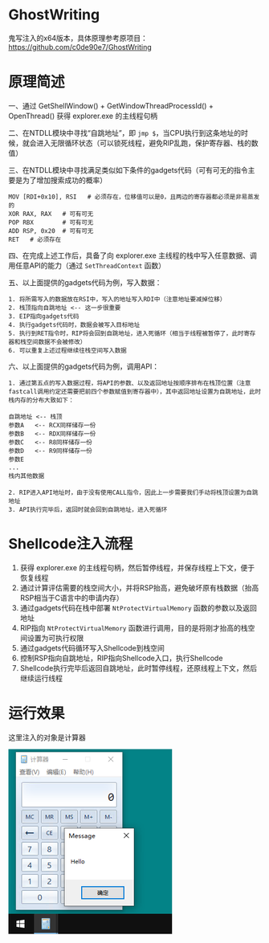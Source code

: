 # GhostWriting

鬼写注入的x64版本，具体原理参考原项目：https://github.com/c0de90e7/GhostWriting

# 原理简述

一、通过 GetShellWindow() + GetWindowThreadProcessId() + OpenThread() 获得 explorer.exe 的主线程句柄

二、在NTDLL模块中寻找“自跳地址”，即 `jmp $`，当CPU执行到这条地址的时候，就会进入无限循环状态（可以锁死线程，避免RIP乱跑，保护寄存器、栈的数值）

三、在NTDLL模块中寻找满足类似如下条件的gadgets代码（可有可无的指令主要是为了增加搜索成功的概率）

```
MOV [RDI+0x10], RSI   # 必须存在，位移值可以是0，且两边的寄存器都必须是非易蒸发的
XOR RAX, RAX   # 可有可无
POP RBX        # 可有可无
ADD RSP, 0x20  # 可有可无
RET   # 必须存在
```

四、在完成上述工作后，具备了向 explorer.exe 主线程的栈中写入任意数据、调用任意API的能力（通过 `SetThreadContext` 函数）

五、以上面提供的gadgets代码为例，写入数据：

```
1. 将所需写入的数据放在RSI中，写入的地址写入RDI中（注意地址要减掉位移）
2. 栈顶指向自跳地址 <-- 这一步很重要
3. EIP指向gadgets代码
4. 执行gadgets代码时，数据会被写入目标地址
5. 执行到RET指令时，RIP将会回到自跳地址，进入死循环（相当于线程被暂停了，此时寄存器和栈空间数据不会被修改）
6. 可以重复上述过程继续往栈空间写入数据
```

六、以上面提供的gadgets代码为例，调用API：

```
1. 通过第五点的写入数据过程，将API的参数、以及返回地址按顺序排布在栈顶位置（注意fastcall调用约定还需要把前四个参数赋值到寄存器中），其中返回地址设置为自跳地址，此时栈内存的分布大致如下：

自跳地址 <-- 栈顶
参数A   <-- RCX同样储存一份
参数B   <-- RDX同样储存一份
参数C   <-- R8同样储存一份
参数D   <-- R9同样储存一份
参数E
...
栈内其他数据

2. RIP进入API地址时，由于没有使用CALL指令，因此上一步需要我们手动将栈顶设置为自跳地址
3. API执行完毕后，返回时就会回到自跳地址，进入死循环
```

# Shellcode注入流程

1. 获得 explorer.exe 的主线程句柄，然后暂停线程，并保存线程上下文，便于恢复线程
2. 通过计算评估需要的栈空间大小，并将RSP抬高，避免破坏原有栈数据（抬高RSP相当于C语言中的申请内存）
3. 通过gadgets代码在栈中部署 `NtProtectVirtualMemory` 函数的参数以及返回地址
4. RIP指向 `NtProtectVirtualMemory` 函数进行调用，目的是将刚才抬高的栈空间设置为可执行权限
5. 通过gadgets代码循环写入Shellcode到栈空间
6. 控制RSP指向自跳地址，RIP指向Shellcode入口，执行Shellcode
7. Shellcode执行完毕后返回自跳地址，此时暂停线程，还原线程上下文，然后继续运行线程

# 运行效果

这里注入的对象是计算器

![image-20230208181128104](assets/image-20230208181128104.png)

